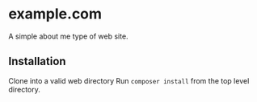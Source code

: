# example.com
A simple about me type of web site.

## Installation

Clone into a valid web directory
Run ```composer install``` from the top level directory.
